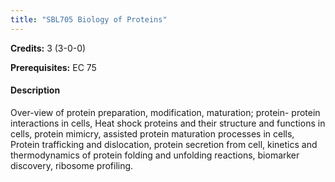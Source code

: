 ```yaml
---
title: "SBL705 Biology of Proteins"
---
```

**Credits:** 3 (3-0-0)

**Prerequisites:** EC 75

#### Description
Over-view of protein preparation, modification, maturation; protein- protein interactions in cells, Heat shock proteins and their structure and functions in cells, protein mimicry, assisted protein maturation processes in cells, Protein trafficking and dislocation, protein secretion from cell, kinetics and thermodynamics of protein folding and unfolding reactions, biomarker discovery, ribosome profiling.